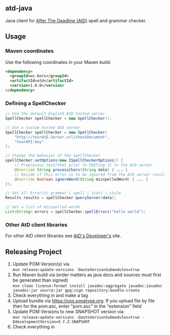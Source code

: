 ## atd-java ##
Java client for <a href="http://www.AfterTheDeadline.com/">After The Deadline (AtD)</a> spell and grammar checker.

## Usage ##

### Maven coordinates ###
Use the following coordinates in your Maven build:
```xml
<dependency>
  <groupId>ws.bors</groupId>
  <artifactId>atd</artifactId>
  <version>1.0.0</version>
</dependency>
```

### Defining a SpellChecker ###
```java
// Use the default English AtD hosted server
SpellChecker spellChecker = new SpellChecker();

// Use a custom hosted AtD server
SpellChecker spellChecker = new SpellChecker(
    "http://YourAtD.Server.url/checkDocument",
    "YourAPI-key"
);

// Change the behavior of the spellChecker
spellChecker.setOptions(new ISpellCheckerOptions() {
    // Preprocess text/html prior to POSTing it to the AtD server
    @Override String processChars(String data) { ... }
    // Decide if this error is to be ignored from the AtD server results
    @Override boolean ignoreWord(String misspelledWord) { ... }
});

// Get all Error(s) grammar | spell | stats | style
Results results = spellChecker.queryServer(data);

// Get a list of misspelled words
List<String> errors = spellChecker.spellErrors("hello world");
```

### Other AtD client libraries ###

For other AtD client libraries see <a href="http://www.AfterTheDeadline.com/development.slp">AtD's Developer's</a> site.

## Releasing Project ##
1. Update POM Version(s) via <br/>
``` mvn release:update-versions -DautoVersionSubmodules=true ```
2. Run Maven build via (order matters as java docs and sources must first be generated than signed) <br/>
``` mvn clean license:format install javadoc:aggregate javadoc:javadoc javadoc:jar source:jar gpg:sign repository:bundle-create ```
3. Check everything in and make a tag
4. Upload bundle via https://oss.sonatype.org.
   If you upload file by file then for the pom.asc, enter "pom.asc" in the "extension" field
5. Update POM Versions to new SNAPSHOT version via <br/>
``` mvn release:update-versions -DautoVersionSubmodules=true -DdevelopmentVersion=X.Y.Z-SNAPSHOT ```
6. Check everything in

